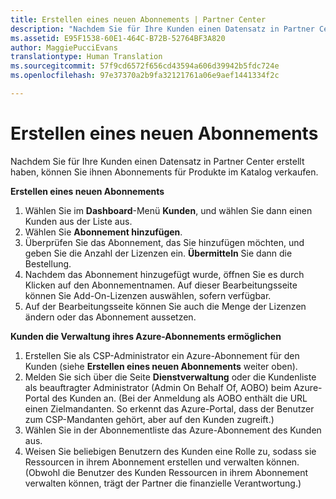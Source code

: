 ```yaml
---
title: Erstellen eines neuen Abonnements | Partner Center
description: "Nachdem Sie für Ihre Kunden einen Datensatz in Partner Center erstellt haben, können Sie ihnen Abonnements für Produkte im Katalog verkaufen."
ms.assetid: E95F1538-60E1-464C-B72B-52764BF3A820
author: MaggiePucciEvans
translationtype: Human Translation
ms.sourcegitcommit: 57f9cd6572f656cd43594a606d39942b5fdc724e
ms.openlocfilehash: 97e37370a2b9fa32121761a06e9aef1441334f2c

---
```


# Erstellen eines neuen Abonnements


Nachdem Sie für Ihre Kunden einen Datensatz in Partner Center erstellt haben, können Sie ihnen Abonnements für Produkte im Katalog verkaufen.

**Erstellen eines neuen Abonnements**

1.  Wählen Sie im **Dashboard**-Menü **Kunden**, und wählen Sie dann einen Kunden aus der Liste aus.
2.  Wählen Sie **Abonnement hinzufügen**.
3.  Überprüfen Sie das Abonnement, das Sie hinzufügen möchten, und geben Sie die Anzahl der Lizenzen ein. 
          **Übermitteln** Sie dann die Bestellung.
4.  Nachdem das Abonnement hinzugefügt wurde, öffnen Sie es durch Klicken auf den Abonnementnamen. Auf dieser Bearbeitungsseite können Sie Add-On-Lizenzen auswählen, sofern verfügbar.
5.  Auf der Bearbeitungsseite können Sie auch die Menge der Lizenzen ändern oder das Abonnement aussetzen.

**Kunden die Verwaltung ihres Azure-Abonnements ermöglichen**

1.  Erstellen Sie als CSP-Administrator ein Azure-Abonnement für den Kunden (siehe **Erstellen eines neuen Abonnements** weiter oben).
2.  Melden Sie sich über die Seite **Dienstverwaltung** oder die Kundenliste als beauftragter Administrator (Admin On Behalf Of, AOBO) beim Azure-Portal des Kunden an. (Bei der Anmeldung als AOBO enthält die URL einen Zielmandanten. So erkennt das Azure-Portal, dass der Benutzer zum CSP-Mandanten gehört, aber auf den Kunden zugreift.)
3.  Wählen Sie in der Abonnementliste das Azure-Abonnement des Kunden aus.
4.  Weisen Sie beliebigen Benutzern des Kunden eine Rolle zu, sodass sie Ressourcen in ihrem Abonnement erstellen und verwalten können. (Obwohl die Benutzer des Kunden Ressourcen in ihrem Abonnement verwalten können, trägt der Partner die finanzielle Verantwortung.)


 






<!--HONumber=Nov16_HO4-->



